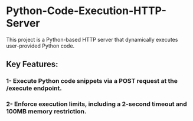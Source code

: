 # Python-Code-Execution-HTTP-Server
This project is a Python-based HTTP server that dynamically executes user-provided Python code.
## Key Features:
### 1- Execute Python code snippets via a POST request at the /execute endpoint.
### 2- Enforce execution limits, including a 2-second timeout and 100MB memory restriction.
